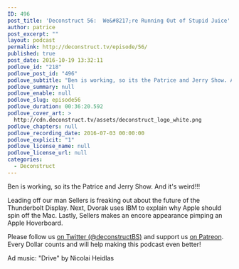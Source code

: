 ```yaml
---
ID: 496
post_title: 'Deconstruct 56:  We&#8217;re Running Out of Stupid Juice'
author: patrice
post_excerpt: ""
layout: podcast
permalink: http://deconstruct.tv/episode/56/
published: true
post_date: 2016-10-19 13:32:11
podlove_id: "218"
podlove_post_id: "496"
podlove_subtitle: "Ben is working, so its the Patrice and Jerry Show. And it's weird!!!"
podlove_summary: null
podlove_enable: null
podlove_slug: episode56
podlove_duration: 00:36:20.592
podlove_cover_art: >
  http://cdn.deconstruct.tv/assets/deconstruct_logo_white.png
podlove_chapters: null
podlove_recording_date: 2016-07-03 00:00:00
podlove_explicit: "1"
podlove_license_name: null
podlove_license_url: null
categories:
  - Deconstruct
---
```

<p>Ben is working, so its the Patrice and Jerry Show. And it's weird!!!</p>
<p>Leading off our man Sellers is freaking out about the future of the Thunderbolt Display.  Next, Dvorak uses IBM to explain why Apple should spin off the Mac.  Lastly, Sellers makes an encore appearance pimping an Apple Hoverboard.</p>
<p>
Please follow us <a href="http://twitter.com/deconstructBS">on Twitter (@deconstructBS)</a> and support us <a href="http://patreon.com/deconstruct">on Patreon</a>. Every Dollar counts and will help making this podcast even better!
</p>
<p>Ad music: "Drive" by Nicolai Heidlas</p>